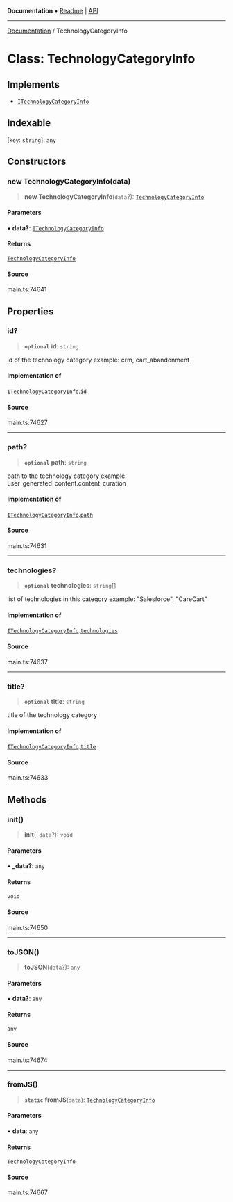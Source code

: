 **Documentation** • [Readme](../README.md) \| [API](../globals.md)

***

[Documentation](../README.md) / TechnologyCategoryInfo

# Class: TechnologyCategoryInfo

## Implements

- [`ITechnologyCategoryInfo`](../interfaces/ITechnologyCategoryInfo.md)

## Indexable

 \[`key`: `string`\]: `any`

## Constructors

### new TechnologyCategoryInfo(data)

> **new TechnologyCategoryInfo**(`data`?): [`TechnologyCategoryInfo`](TechnologyCategoryInfo.md)

#### Parameters

• **data?**: [`ITechnologyCategoryInfo`](../interfaces/ITechnologyCategoryInfo.md)

#### Returns

[`TechnologyCategoryInfo`](TechnologyCategoryInfo.md)

#### Source

main.ts:74641

## Properties

### id?

> **`optional`** **id**: `string`

id of the technology category
example:
crm, cart_abandonment

#### Implementation of

[`ITechnologyCategoryInfo`](../interfaces/ITechnologyCategoryInfo.md).[`id`](../interfaces/ITechnologyCategoryInfo.md#id)

#### Source

main.ts:74627

***

### path?

> **`optional`** **path**: `string`

path to the technology category
example:
user_generated_content.content_curation

#### Implementation of

[`ITechnologyCategoryInfo`](../interfaces/ITechnologyCategoryInfo.md).[`path`](../interfaces/ITechnologyCategoryInfo.md#path)

#### Source

main.ts:74631

***

### technologies?

> **`optional`** **technologies**: `string`[]

list of technologies in this category
example:
"Salesforce", "CareCart"

#### Implementation of

[`ITechnologyCategoryInfo`](../interfaces/ITechnologyCategoryInfo.md).[`technologies`](../interfaces/ITechnologyCategoryInfo.md#technologies)

#### Source

main.ts:74637

***

### title?

> **`optional`** **title**: `string`

title of the technology category

#### Implementation of

[`ITechnologyCategoryInfo`](../interfaces/ITechnologyCategoryInfo.md).[`title`](../interfaces/ITechnologyCategoryInfo.md#title)

#### Source

main.ts:74633

## Methods

### init()

> **init**(`_data`?): `void`

#### Parameters

• **\_data?**: `any`

#### Returns

`void`

#### Source

main.ts:74650

***

### toJSON()

> **toJSON**(`data`?): `any`

#### Parameters

• **data?**: `any`

#### Returns

`any`

#### Source

main.ts:74674

***

### fromJS()

> **`static`** **fromJS**(`data`): [`TechnologyCategoryInfo`](TechnologyCategoryInfo.md)

#### Parameters

• **data**: `any`

#### Returns

[`TechnologyCategoryInfo`](TechnologyCategoryInfo.md)

#### Source

main.ts:74667
